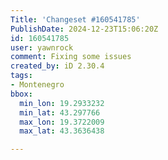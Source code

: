 ```yaml
---
Title: 'Changeset #160541785'
PublishDate: 2024-12-23T15:06:20Z
id: 160541785
user: yawnrock
comment: Fixing some issues
created_by: iD 2.30.4
tags:
- Montenegro
bbox:
  min_lon: 19.2933232
  min_lat: 43.297766
  max_lon: 19.3722009
  max_lat: 43.3636438

---
```

